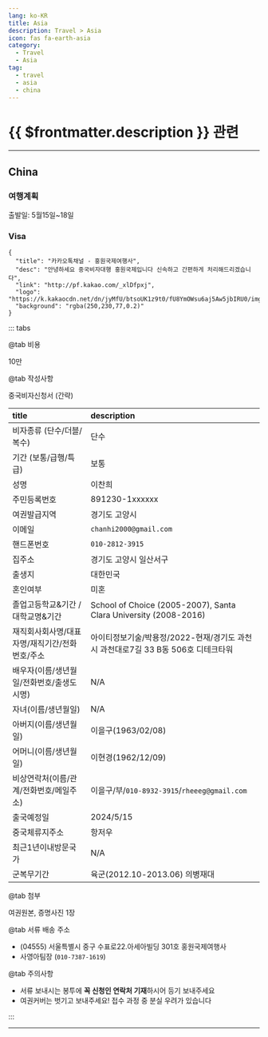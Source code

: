```yaml
---
lang: ko-KR
title: Asia
description: Travel > Asia
icon: fas fa-earth-asia
category:
  - Travel
  - Asia
tag: 
  - travel
  - asia
  - china
---
```


# {{ $frontmatter.description }} 관련

---

## China

### 여행계획

출발일: 5월15일~18일

### Visa

```component VPCard
{
  "title": "카카오톡채널 - 홍원국제여행사",
  "desc": "안녕하세요 중국비자대행 홍원국제입니다 신속하고 간편하게 처리해드리겠습니다",
  "link": "http://pf.kakao.com/_xlDfpxj",
  "logo": "https://k.kakaocdn.net/dn/jyMfU/btsoUK1z9t0/fU8YmOWsu6aj5Aw5jbIRU0/img_xl.jpg",
  "background": "rgba(250,230,77,0.2)"
}
```

::: tabs

@tab <FontIcon icon="fas fa-won-sign"/> 비용

10만

@tab <FontIcon icon="fas fa-pen-to-square"/> 작성사항

중국비자신청서 (간략)

| title | description |
| :--- | :--- |
| 비자종류 (단수/더블/복수) | 단수 |
| 기간 (보통/급행/특급) | 보통 |
| 성명 | 이찬희 |
| 주민등록번호 | 891230-1xxxxxx |
| 여권발급지역 | 경기도 고양시 |
| 이메일 | <FontIcon icon="fas fa-envelope"/>`chanhi2000@gmail.com` |
| 핸드폰번호 | <FontIcon icon="fas fa-mobile"/>`010-2812-3915` |
| 집주소 | 경기도 고양시 일산서구 |
| 출생지 | 대한민국 |
| 혼인여부 | 미혼 |
| 졸업고등학교&기간 / 대학교명&기간 | School of Choice (2005-2007), Santa Clara University (2008-2016) |
| 재직회사회사명/대표자명/재직기간/전화번호/주소 | 아이티정보기술/박용정/2022-현재/경기도 과천시 과천대로7길 33 B동 506호 디테크타워 | 
| 배우자(이름/생년월일/전화번호/출생도시명) | N/A |
| 자녀(이름/생년월일) | N/A |
| 아버지(이름/생년월일) | 이을구(1963/02/08) |
| 어머니(이름/생년월일) | 이현경(1962/12/09) |
| 비상연락처(이름/관계/전화번호/메일주소) | 이을구/부/<FontIcon icon="fas fa-mobile"/>`010-8932-3915`/<FontIcon icon="fas fa-envelope"/>`rheeeg@gmail.com` |
| 출국예정일 | 2024/5/15 |
| 중국체류지주소 | 항저우 |
| 최근1년이내방문국가 | N/A |
| 군복무기간 | 육군(2012.10-2013.06) 의병재대 |

@tab <FontIcon icon="fas fa-paperclip"/> 첨부

여권원본, 증명사진 1장

@tab <FontIcon icon="fas fa-location-dot"/> 서류 배송 주소

- <FontIcon icon="fas fa-location-dot"/>(04555) 서울특별시 중구 수표로22.아세아빌딩 301호 홍원국제여행사 
- 사영아팀장 (<FontIcon icon="fas fa-mobile"/>`010-7387-1619`)

@tab <FontIcon icon="fas fa-triangle-exclamation"/> 주의사항

- 서류 보내시는 봉투에 **꼭 신청인 연락처 기재**하시어 등기 보내주세요
- 여권커버는 벗기고 보내주세요! 접수 과정 중 분실 우려가 있습니다

:::

---

<TagLinks />